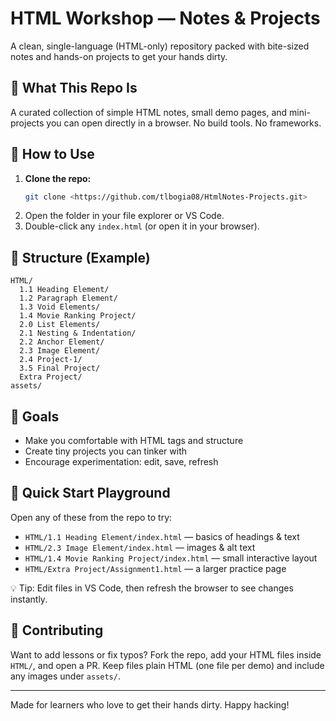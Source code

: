 # HTML Workshop — Notes & Projects

A clean, single-language (HTML-only) repository packed with bite-sized notes and hands-on projects to get your hands dirty.

## 📂 What This Repo Is
A curated collection of simple HTML notes, small demo pages, and mini-projects you can open directly in a browser. No build tools. No frameworks.

## 🚀 How to Use
1. **Clone the repo:**
   ```bash
   git clone <https://github.com/tlbogia08/HtmlNotes-Projects.git>
   ```
2. Open the folder in your file explorer or VS Code.
3. Double-click any `index.html` (or open it in your browser).

## 📁 Structure (Example)
```
HTML/
  1.1 Heading Element/
  1.2 Paragraph Element/
  1.3 Void Elements/
  1.4 Movie Ranking Project/
  2.0 List Elements/
  2.1 Nesting & Indentation/
  2.2 Anchor Element/
  2.3 Image Element/
  2.4 Project-1/
  3.5 Final Project/
  Extra Project/
assets/
```

## 🎯 Goals
- Make you comfortable with HTML tags and structure
- Create tiny projects you can tinker with
- Encourage experimentation: edit, save, refresh

## 🧪 Quick Start Playground
Open any of these from the repo to try:
- `HTML/1.1 Heading Element/index.html` — basics of headings & text
- `HTML/2.3 Image Element/index.html` — images & alt text
- `HTML/1.4 Movie Ranking Project/index.html` — small interactive layout
- `HTML/Extra Project/Assignment1.html` — a larger practice page

💡 Tip: Edit files in VS Code, then refresh the browser to see changes instantly.

## 🤝 Contributing
Want to add lessons or fix typos? Fork the repo, add your HTML files inside `HTML/`, and open a PR. Keep files plain HTML (one file per demo) and include any images under `assets/`.

---
Made for learners who love to get their hands dirty. Happy hacking!
